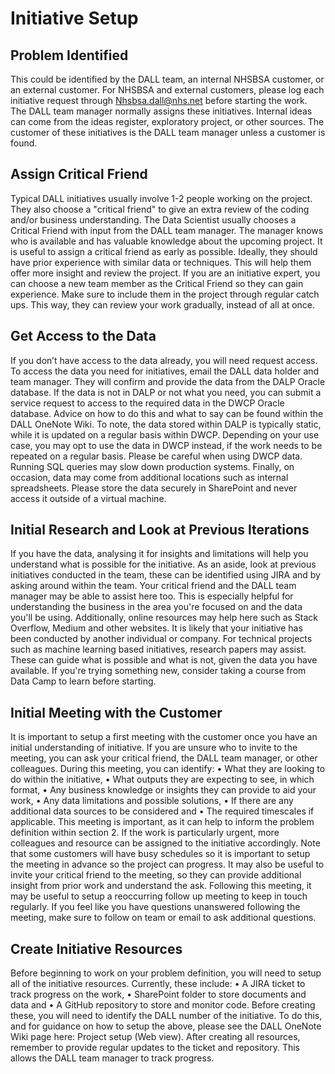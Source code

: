 # Initiative Setup

## Problem Identified
This could be identified by the DALL team, an internal NHSBSA customer, or an external customer.
For NHSBSA and external customers, please log each initiative request through Nhsbsa.dall@nhs.net before starting the work. The DALL team manager normally assigns these initiatives.
Internal ideas can come from the ideas register, exploratory project, or other sources. The customer of these initiatives is the DALL team manager unless a customer is found.

## Assign Critical Friend
Typical DALL initiatives usually involve 1-2 people working on the project. They also choose a "critical friend" to give an extra review of the coding and/or business understanding.
The Data Scientist usually chooses a Critical Friend with input from the DALL team manager. The manager knows who is available and has valuable knowledge about the upcoming project.
It is useful to assign a critical friend as early as possible. Ideally, they should have prior experience with similar data or techniques. This will help them offer more insight and review the project. If you are an initiative expert, you can choose a new team member as the Critical Friend so they can gain experience.
Make sure to include them in the project through regular catch ups. This way, they can review your work gradually, instead of all at once.

## Get Access to the Data
If you don’t have access to the data already, you will need request access. To access the data you need for initiatives, email the DALL data holder and team manager. They will confirm and provide the data from the DALP Oracle database.
If the data is not in DALP or not what you need, you can submit a service request to access to the required data in the DWCP Oracle database. Advice on how to do this and what to say can be found within the DALL OneNote Wiki.
To note, the data stored within DALP is typically static, while it is updated on a regular basis within DWCP. Depending on your use case, you may opt to use the data in DWCP instead, if the work needs to be repeated on a regular basis. Please be careful when using DWCP data. Running SQL queries may slow down production systems.
Finally, on occasion, data may come from additional locations such as internal spreadsheets. Please store the data securely in SharePoint and never access it outside of a virtual machine.

## Initial Research and Look at Previous Iterations
If you have the data, analysing it for insights and limitations will help you understand what is possible for the initiative.
As an aside, look at previous initiatives conducted in the team, these can be identified using JIRA and by asking around within the team. Your critical friend and the DALL team manager may be able to assist here too. This is especially helpful for understanding the business in the area you're focused on and the data you'll be using.
Additionally, online resources may help here such as Stack Overflow, Medium and other websites. It is likely that your initiative has been conducted by another individual or company. For technical projects such as machine learning based initiatives, research papers may assist. These can guide what is possible and what is not, given the data you have available.
If you're trying something new, consider taking a course from Data Camp to learn before starting.

## Initial Meeting with the Customer
It is important to setup a first meeting with the customer once you have an initial understanding of initiative. If you are unsure who to invite to the meeting, you can ask your critical friend, the DALL team manager, or other colleagues. During this meeting, you can identify:
•	What they are looking to do within the initiative,
•	What outputs they are expecting to see, in which format,
•	Any business knowledge or insights they can provide to aid your work,
•	Any data limitations and possible solutions,
•	If there are any additional data sources to be considered and
•	The required timescales if applicable.
This meeting is important, as it can help to inform the problem definition within section 2. If the work is particularly urgent, more colleagues and resource can be assigned to the initiative accordingly.
Note that some customers will have busy schedules so it is important to setup the meeting in advance so the project can progress. It may also be useful to invite your critical friend to the meeting, so they can provide additional insight from prior work and understand the ask.
Following this meeting, it may be useful to setup a reoccurring follow up meeting to keep in touch regularly. If you feel like you have questions unanswered following the meeting, make sure to follow on team or email to ask additional questions.

## Create Initiative Resources
Before beginning to work on your problem definition, you will need to setup all of the initiative resources. Currently, these include:
•	A JIRA ticket to track progress on the work,
•	SharePoint folder to store documents and data and
•	A GitHub repository to store and monitor code.
Before creating these, you will need to identify the DALL number of the initiative. To do this, and for guidance on how to setup the above, please see the DALL OneNote Wiki page here: Project setup  (Web view).
After creating all resources, remember to provide regular updates to the ticket and repository. This allows the DALL team manager to track progress.
